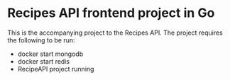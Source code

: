 # Recipes API frontend project in Go

This is the accompanying project to the Recipes API. The project requires the following to be run:

- docker start mongodb
- docker start redis
- RecipeAPI project running

